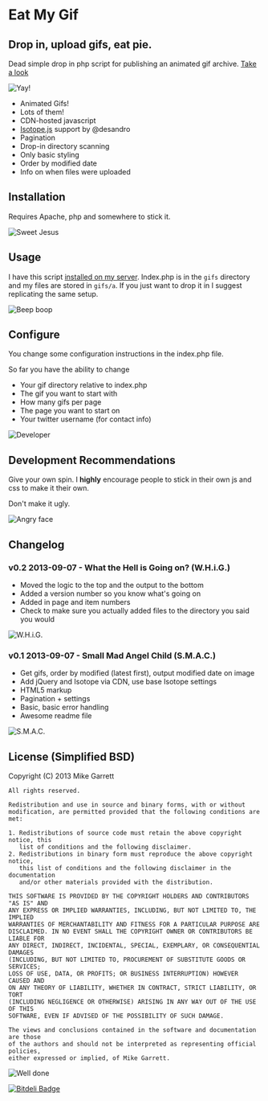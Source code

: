 Eat My Gif
======
## Drop in, upload gifs, eat pie.
Dead simple drop in php script for publishing an animated gif archive. 
[Take a look](http://redgarrett.com/gifs/)

![Yay!](http://redgarrett.com/gifs/a/25_yay2.gif "Yay!")

 * Animated Gifs!
 * Lots of them! 
 * CDN-hosted javascript
 * [Isotope.js](https://github.com/desandro/isotope) support by @desandro
 * Pagination
 * Drop-in directory scanning
 * Only basic styling
 * Order by modified date
 * Info on when files were uploaded


Installation
----------
Requires Apache, php and somewhere to stick it.

![Sweet Jesus](http://redgarrett.com/gifs/a/JmBkN.gif "Sweet Jesus!")


Usage
-----
I have this script [installed on my server](http://redgarrett.com/gifs/). 
Index.php is in the `gifs` directory and my files are stored in `gifs/a`. 
If you just want to drop it in I suggest replicating the same setup. 

![Beep boop](http://redgarrett.com/gifs/a/ii_1409c53d1b4a339b.gif "Beep boop")


Configure
---------
You change some configuration instructions in the index.php file.

So far you have the ability to change 
* Your gif directory relative to index.php
* The gif you want to start with
* How many gifs per page
* The page you want to start on
* Your twitter username (for contact info)

![Developer](http://redgarrett.com/gifs/a/tumblr_ml1br7CRm51rwydguo1_500.gif "Like a Developer")


Development Recommendations
----------
Give your own spin. I **highly** encourage people to stick in their own js and css to make it their own. 

Don't make it ugly. 

![Angry face](http://redgarrett.com/gifs/a/ypbDynK.gif "Angry face")


Changelog
-------------
### v0.2 2013-09-07 - What the Hell is Going on? (W.H.i.G.)
- Moved the logic to the top and the output to the bottom
- Added a version number so you know what's going on
- Added in page and item numbers
- Check to make sure you actually added files to the directory you said you would

![W.H.i.G.](http://redgarrett.com/gifs/a/tumblr_lnkmp1Chn61qd10pyo1_500.gif "W.H.i.G.")


### v0.1 2013-09-07 - Small Mad Angel Child (S.M.A.C.)
- Get gifs, order by modified (latest first), output modified date on image
- Add jQuery and Isotope via CDN, use base Isotope settings
- HTML5 markup
- Pagination + settings
- Basic, basic error handling
- Awesome readme file

![S.M.A.C.](http://redgarrett.com/gifs/a/tumblr_mo0c30KGtG1rcy99do1_500.gif "S.M.A.C.")


License (Simplified BSD)
-------------

Copyright (C) 2013 Mike Garrett

	All rights reserved.
	
	Redistribution and use in source and binary forms, with or without
	modification, are permitted provided that the following conditions are met: 
	
	1. Redistributions of source code must retain the above copyright notice, this
	   list of conditions and the following disclaimer. 
	2. Redistributions in binary form must reproduce the above copyright notice,
	   this list of conditions and the following disclaimer in the documentation
	   and/or other materials provided with the distribution. 
	
	THIS SOFTWARE IS PROVIDED BY THE COPYRIGHT HOLDERS AND CONTRIBUTORS "AS IS" AND
	ANY EXPRESS OR IMPLIED WARRANTIES, INCLUDING, BUT NOT LIMITED TO, THE IMPLIED
	WARRANTIES OF MERCHANTABILITY AND FITNESS FOR A PARTICULAR PURPOSE ARE
	DISCLAIMED. IN NO EVENT SHALL THE COPYRIGHT OWNER OR CONTRIBUTORS BE LIABLE FOR
	ANY DIRECT, INDIRECT, INCIDENTAL, SPECIAL, EXEMPLARY, OR CONSEQUENTIAL DAMAGES
	(INCLUDING, BUT NOT LIMITED TO, PROCUREMENT OF SUBSTITUTE GOODS OR SERVICES;
	LOSS OF USE, DATA, OR PROFITS; OR BUSINESS INTERRUPTION) HOWEVER CAUSED AND
	ON ANY THEORY OF LIABILITY, WHETHER IN CONTRACT, STRICT LIABILITY, OR TORT
	(INCLUDING NEGLIGENCE OR OTHERWISE) ARISING IN ANY WAY OUT OF THE USE OF THIS
	SOFTWARE, EVEN IF ADVISED OF THE POSSIBILITY OF SUCH DAMAGE.
	
	The views and conclusions contained in the software and documentation are those
	of the authors and should not be interpreted as representing official policies, 
	either expressed or implied, of Mike Garrett.
	
![Well done](http://redgarrett.com/gifs/a/tumblr_li8ic3BwYu1qz8x7f.gif "Well done!")


[![Bitdeli Badge](https://d2weczhvl823v0.cloudfront.net/MikeNGarrett/eat-my-gif/trend.png)](https://bitdeli.com/free "Bitdeli Badge")

